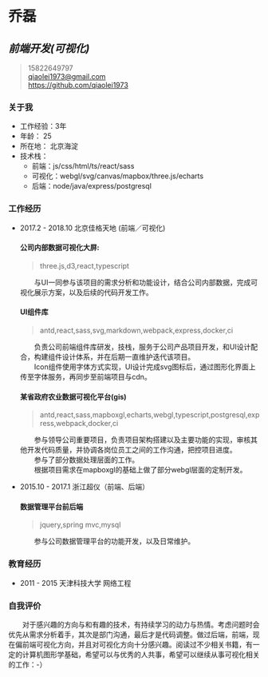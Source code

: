 # 乔磊
##  ***前端开发(可视化)***
> <i class="fa fa-phone"></i> 15822649797 </br>
> <i class="fa fa-envelope"></i> qiaolei1973@gmail.com </br>
> <i class="fa fa-github"></i> https://github.com/qiaolei1973 </br>

### 关于我
* 工作经验：3年
* 年龄： 25
* 所在地： 北京海淀
* 技术栈：
    * 前端：js/css/html/ts/react/sass
    * 可视化：webgl/svg/canvas/mapbox/three.js/echarts
    * 后端：node/java/express/postgresql

### 工作经历

* 2017.2 - 2018.10 北京佳格天地 (前端／可视化)

    #### 公司内部数据可视化大屏:
    > three.js,d3,react,typescript

    &emsp;&emsp;与UI一同参与该项目的需求分析和功能设计，结合公司内部数据，完成可视化展示方案，以及后续的代码开发工作。

    #### UI组件库
    
    > antd,react,sass,svg,markdown,webpack,express,docker,ci
    
    &emsp;&emsp;负责公司前端组件库研发，技栈，服务于公司产品项目开发，和UI设计配合，构建组件设计体系，并在后期一直维护迭代该项目。</br>
    &emsp;&emsp;Icon组件使用字体方式实现，UI设计完成svg图标后，通过图形化界面上传至字体服务，再同步至前端项目与cdn。

    #### 某省政府农业数据可视化平台(gis)
    > antd,react,sass,mapboxgl,echarts,webgl,typescript,postgresql,express,webpack,docker,ci
    
    &emsp;&emsp;参与领导公司重要项目，负责项目架构搭建以及主要功能的实现，审核其他开发代码质量，并协调各岗位员工之间的工作沟通，把控项目进度。</br>
    &emsp;&emsp;参与了部分数据处理层面的工作。</br>
    &emsp;&emsp;根据项目需求在mapboxgl的基础上做了部分webgl层面的定制开发。</br>

* 2015.10 - 2017.1 浙江超仪（前端、后端）
    #### 数据管理平台前后端
    > jquery,spring mvc,mysql

    &emsp;&emsp;参与公司数据管理平台的功能开发，以及日常维护。

### 教育经历
* 2011 - 2015 天津科技大学 网络工程

### 自我评价
 
&emsp;&emsp;对于感兴趣的方向与和有趣的技术，有持续学习的动力与热情。考虑问题时会优先从需求分析着手，其次是部门沟通，最后才是代码调整。做过后端，前端，现在偏前端可视化方向，并且对可视化方向十分感兴趣。阅读过不少相关书籍，有一定的计算机图形学基础，希望可以与优秀的人共事，希望可以继续从事可视化相关的工作：-）

<link rel="stylesheet" href="https://cdn.staticfile.org/font-awesome/4.7.0/css/font-awesome.css">
